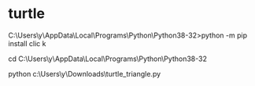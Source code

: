 # turtle
C:\Users\y\AppData\Local\Programs\Python\Python38-32>python -m pip install  clic
k

cd C:\Users\y\AppData\Local\Programs\Python\Python38-32
 
python c:\Users\y\Downloads\turtle_triangle.py
